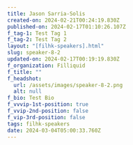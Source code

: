 ```yaml
---
title: Jason Sarria-Solis
created-on: 2024-02-21T00:24:19.830Z
published-on: 2024-02-17T01:10:26.107Z
f_tag-1: Test Tag 1
f_tag-2: Test Tag 2
layout: "[filhk-speakers].html"
slug: speaker-8-2
updated-on: 2024-02-17T00:19:19.830Z
f_organization: Filliquid
f_title: ""
f_headshot:
  url: /assets/images/speaker-8-2.png
  alt: null
f_bio: Test Bio
f_vvvip-1st-position: true
f_vvip-2nd-position: false
f_vip-3rd-position: false
tags: filhk-speakers
date: 2024-03-04T05:00:33.760Z
---
```

